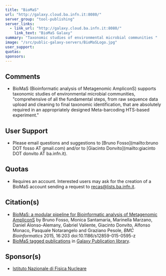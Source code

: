 ```yaml
---
title: "BioMaS"
url: "http://galaxy.cloud.ba.infn.it:8080/"
server_group: "tool-publishing"
server_links: 
  - link_url: "http://galaxy.cloud.ba.infn.it:8080/"
    link_text: "BioMaS Galaxy"
summary: "Taxonomic studies of environmental microbial communities "
image: "/src/public-galaxy-servers/BioMaSLogo.jpg"
user_support: 
quotas: 
sponsors: 
---
```


## Comments

* BioMaS (Bioinformatic analysis of Metagenomic AmpliconS) supports taxonomic
  studies of environmental microbial communities, "comprehensive of all the
  fundamental steps, from raw sequence data upload and cleaning to final
  taxonomic identification, that are absolutely required in an appropriately
  designed Meta-barcoding HTS-based experiment."

## User Support

* Please email questions and suggestions to [Bruno Fosso](mailto:bruno DOT
  fosso AT gmail.com) and/or to [Giacinto Donvito](mailto:giacinto DOT donvito
  AT ba.infn.it).

## Quotas

* Requires an account. Interested users may ask for the creation of a BioMaS
  account sending a request to recas@lists.ba.infn.it.

## Citation(s)

* [BioMaS: a modular pipeline for Bioinformatic analysis of Metagenomic AmpliconS](http://bit.ly/1LOk2G2) by Bruno Fosso, Monica Santamaria, Marinella Marzano, Daniel Alonso-Alemany, Gabriel Valiente, Giacinto Donvito, Alfonso Monaco, Pasquale Notarangelo and Graziano Pesole, *BMC Bioinformatics* 2015, 16:203  doi:10.1186/s12859-015-0595-z
* [BioMaS tagged publications](https://www.zotero.org/groups/1732893/galaxy/items/tag/%3EBioMaS) in [Galaxy Publication library](/src/publication-library/index.md).


## Sponsor(s)

* [Istituto Nazionale di Fisica Nucleare](http://www.infn.it/)
